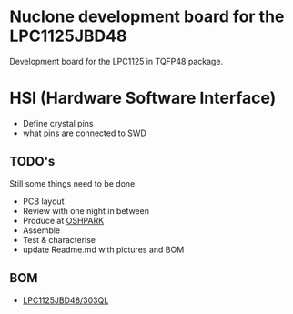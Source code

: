 # Nuclone development board for the LPC1125JBD48
Development board for the LPC1125 in TQFP48 package.
# HSI (Hardware Software Interface)
* Define crystal pins
* what pins are connected to SWD
## TODO's
Still some things need to be done:
* PCB layout
* Review with one night in between
* Produce at [OSHPARK](https://oshpark.com/)
* Assemble
* Test & characterise
* update Readme.md with pictures and BOM
## BOM
* [LPC1125JBD48/303QL](https://lcsc.com/product-detail/NXP-MCU_NXP_LPC1125JBD48-303QL_LPC1125JBD48-303QL_C75758.html)

